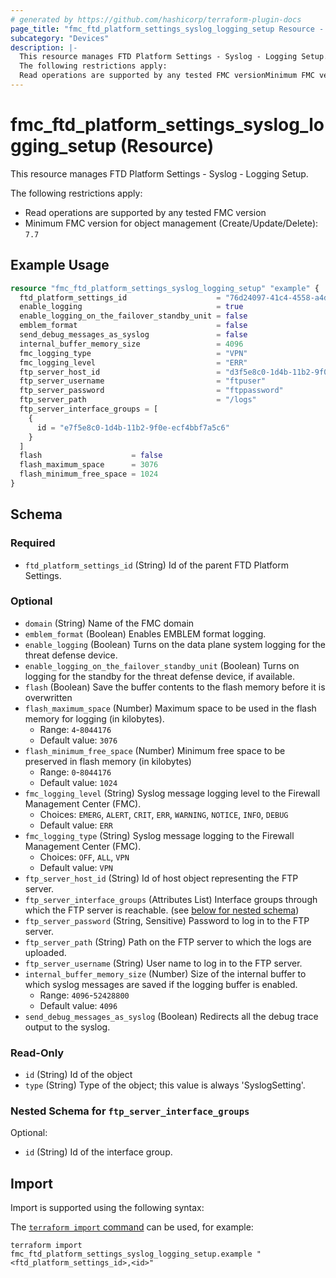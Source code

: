```yaml
---
# generated by https://github.com/hashicorp/terraform-plugin-docs
page_title: "fmc_ftd_platform_settings_syslog_logging_setup Resource - terraform-provider-fmc"
subcategory: "Devices"
description: |-
  This resource manages FTD Platform Settings - Syslog - Logging Setup.
  The following restrictions apply:
  Read operations are supported by any tested FMC versionMinimum FMC version for object management (Create/Update/Delete): 7.7
---
```


# fmc_ftd_platform_settings_syslog_logging_setup (Resource)

This resource manages FTD Platform Settings - Syslog - Logging Setup.

The following restrictions apply:
  - Read operations are supported by any tested FMC version
  - Minimum FMC version for object management (Create/Update/Delete): `7.7`

## Example Usage

```terraform
resource "fmc_ftd_platform_settings_syslog_logging_setup" "example" {
  ftd_platform_settings_id                    = "76d24097-41c4-4558-a4d0-a8c07ac08470"
  enable_logging                              = true
  enable_logging_on_the_failover_standby_unit = false
  emblem_format                               = false
  send_debug_messages_as_syslog               = false
  internal_buffer_memory_size                 = 4096
  fmc_logging_type                            = "VPN"
  fmc_logging_level                           = "ERR"
  ftp_server_host_id                          = "d3f5e8c0-1d4b-11b2-9f0e-ecf4bbf7a5c6"
  ftp_server_username                         = "ftpuser"
  ftp_server_password                         = "ftppassword"
  ftp_server_path                             = "/logs"
  ftp_server_interface_groups = [
    {
      id = "e7f5e8c0-1d4b-11b2-9f0e-ecf4bbf7a5c6"
    }
  ]
  flash                    = false
  flash_maximum_space      = 3076
  flash_minimum_free_space = 1024
}
```

<!-- schema generated by tfplugindocs -->
## Schema

### Required

- `ftd_platform_settings_id` (String) Id of the parent FTD Platform Settings.

### Optional

- `domain` (String) Name of the FMC domain
- `emblem_format` (Boolean) Enables EMBLEM format logging.
- `enable_logging` (Boolean) Turns on the data plane system logging for the threat defense device.
- `enable_logging_on_the_failover_standby_unit` (Boolean) Turns on logging for the standby for the threat defense device, if available.
- `flash` (Boolean) Save the buffer contents to the flash memory before it is overwritten
- `flash_maximum_space` (Number) Maximum space to be used in the flash memory for logging (in kilobytes).
  - Range: `4`-`8044176`
  - Default value: `3076`
- `flash_minimum_free_space` (Number) Minimum free space to be preserved in flash memory (in kilobytes)
  - Range: `0`-`8044176`
  - Default value: `1024`
- `fmc_logging_level` (String) Syslog message logging level to the Firewall Management Center (FMC).
  - Choices: `EMERG`, `ALERT`, `CRIT`, `ERR`, `WARNING`, `NOTICE`, `INFO`, `DEBUG`
  - Default value: `ERR`
- `fmc_logging_type` (String) Syslog message logging to the Firewall Management Center (FMC).
  - Choices: `OFF`, `ALL`, `VPN`
  - Default value: `VPN`
- `ftp_server_host_id` (String) Id of host object representing the FTP server.
- `ftp_server_interface_groups` (Attributes List) Interface groups through which the FTP server is reachable. (see [below for nested schema](#nestedatt--ftp_server_interface_groups))
- `ftp_server_password` (String, Sensitive) Password to log in to the FTP server.
- `ftp_server_path` (String) Path on the FTP server to which the logs are uploaded.
- `ftp_server_username` (String) User name to log in to the FTP server.
- `internal_buffer_memory_size` (Number) Size of the internal buffer to which syslog messages are saved if the logging buffer is enabled.
  - Range: `4096`-`52428800`
  - Default value: `4096`
- `send_debug_messages_as_syslog` (Boolean) Redirects all the debug trace output to the syslog.

### Read-Only

- `id` (String) Id of the object
- `type` (String) Type of the object; this value is always 'SyslogSetting'.

<a id="nestedatt--ftp_server_interface_groups"></a>
### Nested Schema for `ftp_server_interface_groups`

Optional:

- `id` (String) Id of the interface group.

## Import

Import is supported using the following syntax:

The [`terraform import` command](https://developer.hashicorp.com/terraform/cli/commands/import) can be used, for example:

```shell
terraform import fmc_ftd_platform_settings_syslog_logging_setup.example "<ftd_platform_settings_id>,<id>"
```
